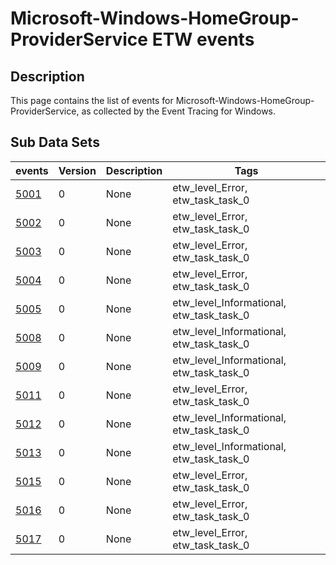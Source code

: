 # Microsoft-Windows-HomeGroup-ProviderService ETW events

## Description
This page contains the list of events for Microsoft-Windows-HomeGroup-ProviderService, as collected by the Event Tracing for Windows.

## Sub Data Sets
|events|Version|Description|Tags|
|---|---|---|---|
|[5001](events/event-5001.md)|0|None|etw_level_Error, etw_task_task_0|
|[5002](events/event-5002.md)|0|None|etw_level_Error, etw_task_task_0|
|[5003](events/event-5003.md)|0|None|etw_level_Error, etw_task_task_0|
|[5004](events/event-5004.md)|0|None|etw_level_Error, etw_task_task_0|
|[5005](events/event-5005.md)|0|None|etw_level_Informational, etw_task_task_0|
|[5008](events/event-5008.md)|0|None|etw_level_Informational, etw_task_task_0|
|[5009](events/event-5009.md)|0|None|etw_level_Informational, etw_task_task_0|
|[5011](events/event-5011.md)|0|None|etw_level_Error, etw_task_task_0|
|[5012](events/event-5012.md)|0|None|etw_level_Informational, etw_task_task_0|
|[5013](events/event-5013.md)|0|None|etw_level_Informational, etw_task_task_0|
|[5015](events/event-5015.md)|0|None|etw_level_Error, etw_task_task_0|
|[5016](events/event-5016.md)|0|None|etw_level_Error, etw_task_task_0|
|[5017](events/event-5017.md)|0|None|etw_level_Error, etw_task_task_0|
